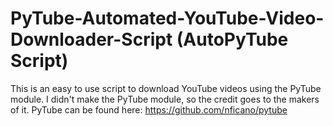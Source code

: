 # PyTube-Automated-YouTube-Video-Downloader-Script (AutoPyTube Script)
This is an easy to use script to download YouTube videos using the PyTube module. 
I didn't make the PyTube module, so the credit goes to the makers of it. 
PyTube can be found here: https://github.com/nficano/pytube

